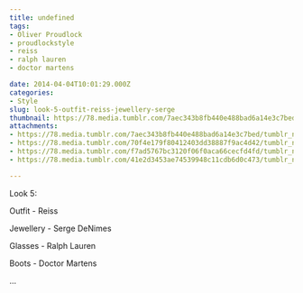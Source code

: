 ```yaml
---
title: undefined
tags:
- Oliver Proudlock
- proudlockstyle
- reiss
- ralph lauren
- doctor martens

date: 2014-04-04T10:01:29.000Z
categories:
- Style
slug: look-5-outfit-reiss-jewellery-serge
thumbnail: https://78.media.tumblr.com/7aec343b8fb440e488bad6a14e3c7bed/tumblr_n33bgw5Gy11rhrm24o1_540.jpg
attachments:
- https://78.media.tumblr.com/7aec343b8fb440e488bad6a14e3c7bed/tumblr_n33bgw5Gy11rhrm24o1_1280.jpg
- https://78.media.tumblr.com/70f4e179f80412403dd38887f9ac4d42/tumblr_n33bgw5Gy11rhrm24o2_1280.jpg
- https://78.media.tumblr.com/f7ad5767bc3120f06f0aca66cecfd4fd/tumblr_n33bgw5Gy11rhrm24o4_1280.jpg
- https://78.media.tumblr.com/41e2d3453ae74539948c11cdb6d0c473/tumblr_n33bgw5Gy11rhrm24o3_1280.jpg

---
```


Look 5: 

  Outfit - Reiss 

  Jewellery - Serge DeNimes 

  Glasses - Ralph Lauren  

  Boots - Doctor Martens  

 ...
